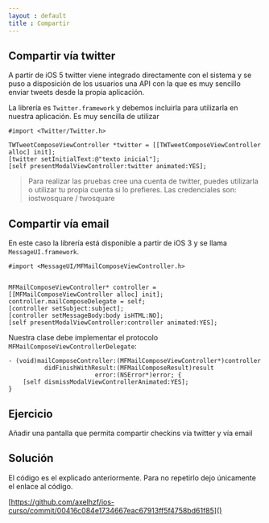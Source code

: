 ```yaml
---
layout : default
title : Compartir
---
```


## Compartir vía twitter

A partir de iOS 5 twitter viene integrado directamente con el sistema y se puso a disposición de los usuarios una API con la que es muy sencillo enviar tweets desde la propia aplicación.

La librería es `Twitter.framework` y debemos incluirla para utilizarla en nuestra aplicación. Es muy sencilla
de utilizar

    #import <Twitter/Twitter.h>

    TWTweetComposeViewController *twitter = [[TWTweetComposeViewController alloc] init];
    [twitter setInitialText:@"texto inicial"];
    [self presentModalViewController:twitter animated:YES];


> Para realizar las pruebas cree una cuenta de twitter, puedes utilizarla o utilizar tu propia cuenta si lo prefieres. Las credenciales son:  iostwosquare / twosquare

## Compartir vía email

En este caso la librería está disponible a partir de iOS 3 y se llama `MessageUI.framework`.

    #import <MessageUI/MFMailComposeViewController.h>


    MFMailComposeViewController* controller = [[MFMailComposeViewController alloc] init];
    controller.mailComposeDelegate = self;
    [controller setSubject:subject];
    [controller setMessageBody:body isHTML:NO]; 
    [self presentModalViewController:controller animated:YES];

    
Nuestra clase debe implementar el protocolo `MFMailComposeViewControllerDelegate`:
             
    - (void)mailComposeController:(MFMailComposeViewController*)controller  
              didFinishWithResult:(MFMailComposeResult)result 
                            error:(NSError*)error; {
        [self dismissModalViewControllerAnimated:YES];
    }

## Ejercicio

Añadir una pantalla que permita compartir checkins vía twitter y vía email

## Solución

El código es el explicado anteriormente. Para no repetirlo dejo únicamente el enlace al código.

[https://github.com/axelhzf/ios-curso/commit/00416c084e1734667eac67913ff5f4758bd61f85]()


